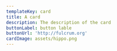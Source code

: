 ```yaml
---
templateKey: card
title: A card
description: The description of the card
buttonLabel: button lable
buttonUrl: 'http://fulcrum.org'
cardImage: assets/hippo.png
---
```

